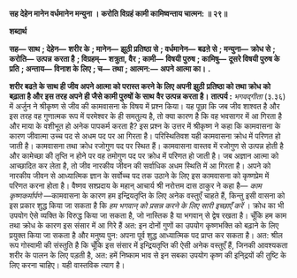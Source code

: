 **सह देहेन मानेन वर्धमानेन मन्युना ।** **करोति विग्रहं कामी कामिष्वन्ताय चात्मन: ॥ २९॥** 

**शब्दार्थ** 

**सह—** **साथ** **; देहेन—** **शरीर के** **; मानेन—** **झूठी प्रतिष्ठा से** **; वर्धमानेन—** **बढऩे से** **; मन्युना—** **क्रोध से** **; करोति—** **उत्पन्न** **करता है** **; विग्रहम्—** **शत्रुता, वैर** **; कामी—** **विषयी पुरुष** **; कामिषु—** **दूसरे विषयी पुरुष के प्रति** **; अन्ताय—** **विनाश के** **लिए** **; च—** **तथा** **; आत्मन:—** **अपने आत्मा का।** **.** 

**शरीर बढऩे के साथ ही जीव अपने आत्मा को परास्त करने के लिए अपनी झुठी** **प्रतिष्ठा को तथा क्रोध को बढ़ाता है और इस तरह अपने ही जैसे कामी पुरुषों के साथ** **वैर उत्पन्न करता है।** **तात्पर्य :** *भगवद्गीता* (३.३६) में अर्जुन ने श्रीकृष्ण से जीव की कामवासना के विषय में प्रश्न किया। यह पूछा कि जब जीव शाश्वत है और इस तरह वह गुणात्मक रूप में परमेश्वर के ही समतुल्य है, तो क्या कारण है कि वह भवसागर में आ गिरता है और माया के वशीभूत हो अनेक पापकर्म करता है? इस प्रश्न के उत्तर में श्रीकृष्ण ने कहा कि कामवासना के कारण जीवात्मा उच्च पद से अधम पद पर आ गिरता है। परिस्थितिवश यही कामवासना क्रोध में परिणत हो जाती है। कामवासना तथा क्रोध रजोगुण पद पर स्थित हैं। कामवासना वास्तव में रजोगुण से उत्पन्न होती है और कामेच्छा की तृप्ति न होने पर वह तमोगुण पद पर क्रोध में परिणत हो जाती है। जब अज्ञान आत्मा को आच्छादित कर लेता है, तो जीव नारकीय जीवन की सर्वाधिक अधम स्थिति में आ गिरता है। अपने को नारकीय जीवन से आध्यात्मिक ज्ञान के सर्वोच्च पद तक उठाने के लिए इस कामवासना को कृष्णप्रेम में परिणत करना होता है। वैष्णव सश्प्रदाय के महान् आचार्य श्री नरोत्तम दास ठाकुर ने कहा है— *काम कृष्णकर्मार्पणे* —कामवासना के कारण हम इन्द्रियतृप्ति के लिए अनेक वस्तुएँ चाहते हैं, किन्तु इसी वासना को इस प्रकार शुद्ध किया जा सकता है कि *हम भगवान् को प्रसन्न करने के लिए सारी इच्छाएँ करें* । क्रोध का भी उपयोग ऐसे व्यक्ति के विरुद्ध किया जा सकता है, जो नास्तिक है या भगवान् से द्वेष रखता है। चूँकि हम काम तथा क्रोध के कारण इस संसार में आ गिरे हैं अत: इन दोनों गुणों का उपयोग कृष्णभक्ति को बढ़ाने के लिए प्रयुक्त किया जा सकता है और मनुष्य पुन: अपना पूर्व शुद्ध आध्यात्मिक पद प्राप्त कर सकता है। अत: श्रील रूप गोस्वामी की संस्तुति है कि चूँकि इस संसार में इन्द्रियतृप्ति की ऐसी अनेक वस्तुएँ हैं, जिनकी आवश्यकता शरीर के पालन के लिए पड़ती है, अत: हमें निष्काम भाव से इन सबका उपयोग कृष्ण की इनि्द्रयों की तुष्टि के लिए करना चाहिए। यही वास्तविक त्याग है।  